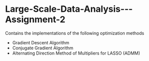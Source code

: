# Large-Scale-Data-Analysis---Assignment-2
Contains the implementations of the following optimization methods

- Gradient Descent Algorithm
- Conjugate Gradient Algorithm
- Alternating Direction Method of Multipliers for LASSO (ADMM)
